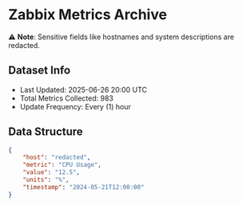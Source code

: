 # Zabbix Metrics Archive

⚠️ **Note**: Sensitive fields like hostnames and system descriptions are redacted.

## Dataset Info
- Last Updated: 2025-06-26 20:00 UTC
- Total Metrics Collected: 983
- Update Frequency: Every (1) hour

## Data Structure
```json
{
    "host": "redacted",
    "metric": "CPU Usage",
    "value": "12.5",
    "units": "%",
    "timestamp": "2024-05-21T12:00:00"
}
```
